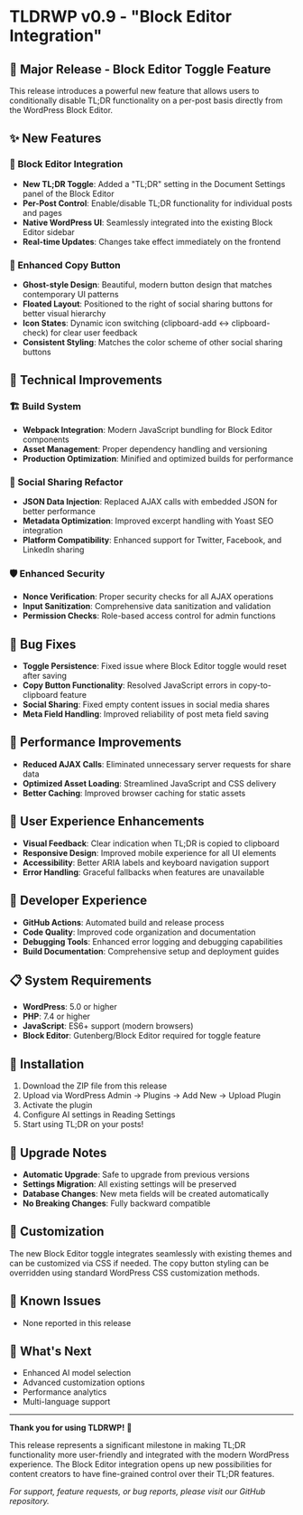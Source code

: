 # TLDRWP v0.9 - "Block Editor Integration"

## 🎉 Major Release - Block Editor Toggle Feature

This release introduces a powerful new feature that allows users to conditionally disable TL;DR functionality on a per-post basis directly from the WordPress Block Editor.

## ✨ New Features

### 🔧 Block Editor Integration
- **New TL;DR Toggle**: Added a "TL;DR" setting in the Document Settings panel of the Block Editor
- **Per-Post Control**: Enable/disable TL;DR functionality for individual posts and pages
- **Native WordPress UI**: Seamlessly integrated into the existing Block Editor sidebar
- **Real-time Updates**: Changes take effect immediately on the frontend

### 🎨 Enhanced Copy Button
- **Ghost-style Design**: Beautiful, modern button design that matches contemporary UI patterns
- **Floated Layout**: Positioned to the right of social sharing buttons for better visual hierarchy
- **Icon States**: Dynamic icon switching (clipboard-add ↔ clipboard-check) for clear user feedback
- **Consistent Styling**: Matches the color scheme of other social sharing buttons

## 🔧 Technical Improvements

### 🏗️ Build System
- **Webpack Integration**: Modern JavaScript bundling for Block Editor components
- **Asset Management**: Proper dependency handling and versioning
- **Production Optimization**: Minified and optimized builds for performance

### 🔄 Social Sharing Refactor
- **JSON Data Injection**: Replaced AJAX calls with embedded JSON for better performance
- **Metadata Optimization**: Improved excerpt handling with Yoast SEO integration
- **Platform Compatibility**: Enhanced support for Twitter, Facebook, and LinkedIn sharing

### 🛡️ Enhanced Security
- **Nonce Verification**: Proper security checks for all AJAX operations
- **Input Sanitization**: Comprehensive data sanitization and validation
- **Permission Checks**: Role-based access control for admin functions

## 🐛 Bug Fixes

- **Toggle Persistence**: Fixed issue where Block Editor toggle would reset after saving
- **Copy Button Functionality**: Resolved JavaScript errors in copy-to-clipboard feature
- **Social Sharing**: Fixed empty content issues in social media shares
- **Meta Field Handling**: Improved reliability of post meta field saving

## 🚀 Performance Improvements

- **Reduced AJAX Calls**: Eliminated unnecessary server requests for share data
- **Optimized Asset Loading**: Streamlined JavaScript and CSS delivery
- **Better Caching**: Improved browser caching for static assets

## 📱 User Experience Enhancements

- **Visual Feedback**: Clear indication when TL;DR is copied to clipboard
- **Responsive Design**: Improved mobile experience for all UI elements
- **Accessibility**: Better ARIA labels and keyboard navigation support
- **Error Handling**: Graceful fallbacks when features are unavailable

## 🔧 Developer Experience

- **GitHub Actions**: Automated build and release process
- **Code Quality**: Improved code organization and documentation
- **Debugging Tools**: Enhanced error logging and debugging capabilities
- **Build Documentation**: Comprehensive setup and deployment guides

## 📋 System Requirements

- **WordPress**: 5.0 or higher
- **PHP**: 7.4 or higher
- **JavaScript**: ES6+ support (modern browsers)
- **Block Editor**: Gutenberg/Block Editor required for toggle feature

## 🎯 Installation

1. Download the ZIP file from this release
2. Upload via WordPress Admin → Plugins → Add New → Upload Plugin
3. Activate the plugin
4. Configure AI settings in Reading Settings
5. Start using TL;DR on your posts!

## 🔄 Upgrade Notes

- **Automatic Upgrade**: Safe to upgrade from previous versions
- **Settings Migration**: All existing settings will be preserved
- **Database Changes**: New meta fields will be created automatically
- **No Breaking Changes**: Fully backward compatible

## 🎨 Customization

The new Block Editor toggle integrates seamlessly with existing themes and can be customized via CSS if needed. The copy button styling can be overridden using standard WordPress CSS customization methods.

## 🐛 Known Issues

- None reported in this release

## 🔮 What's Next

- Enhanced AI model selection
- Advanced customization options
- Performance analytics
- Multi-language support

---

**Thank you for using TLDRWP!** 🚀

This release represents a significant milestone in making TL;DR functionality more user-friendly and integrated with the modern WordPress experience. The Block Editor integration opens up new possibilities for content creators to have fine-grained control over their TL;DR features.

*For support, feature requests, or bug reports, please visit our GitHub repository.* 
